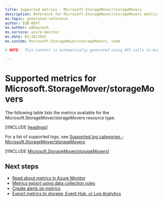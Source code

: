 ```yaml
---
title: Supported metrics - Microsoft.StorageMover/storageMovers
description: Reference for Microsoft.StorageMover/storageMovers metrics in Azure Monitor.
ms.topic: generated-reference
author: EdB-MSFT
ms.author: edbaynash
ms.service: azure-monitor
ms.date: 02/18/2025
ms.custom: Microsoft.StorageMover/storageMovers, naam

# NOTE:  This content is automatically generated using API calls to Azure. Any edits made on these files will be overwritten in the next run of the script. 

---
```


  
# Supported metrics for Microsoft.StorageMover/storageMovers
  
The following table lists the metrics available for the Microsoft.StorageMover/storageMovers resource type.  
  
  
[!INCLUDE [headings](~/reusable-content/ce-skilling/azure/includes/azure-monitor/reference/metrics/metrics-headings.md)]  
  
  
  
For a list of supported logs, see [Supported log categories - Microsoft.StorageMover/storageMovers](../supported-logs/microsoft-storagemover-storagemovers-logs.md)  
  
 

[!INCLUDE [Microsoft.StorageMover/storageMovers](~/reusable-content/ce-skilling/azure/includes/azure-monitor/reference/metrics/microsoft-storagemover-storagemovers-metrics-include.md)]  



## Next steps

- [Read about metrics in Azure Monitor](/azure/azure-monitor/data-platform)
- [Metrics export using data collection rules](/azure/azure-monitor/essentials/data-collection-metrics)
- [Create alerts on metrics](/azure/azure-monitor/alerts/alerts-overview)
- [Export metrics to storage, Event Hub, or Log Analytics](/azure/azure-monitor/essentials/platform-logs-overview)
